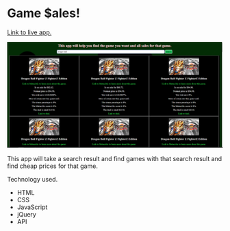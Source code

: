 # Game $ales!

[Link to live app.](https://glwolf.github.io/api-hack/)

![screenCap](img/screenCap1.png)

This app will take a search result and find games with that search result and find cheap prices for that game.

Technology used.

* HTML
* CSS
* JavaScript
* jQuery
* API
